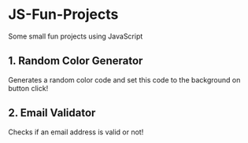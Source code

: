# JS-Fun-Projects
Some small fun projects using JavaScript

##  1. Random Color Generator
Generates a random color code and set this code to the background on button click! 

##  2. Email Validator
Checks if an email address is valid or not! 
